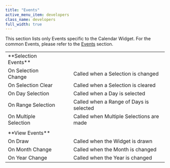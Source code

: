 ```yaml
---
title: "Events"
active_menu_item: developers
class_name: developers
full_width: true
---
```



This section lists only Events specific to the Calendar Widget. For the common Events, please refer to the [Events](/developers/user-guide/product-guide/widget-properties-events/events/) section.

<table>
<tr>
<td width="151">
**Selection Events**

</td>
<td width="23">
</td>
<td width="279">
</td>
</tr>
<tr>
<td width="151">
On Selection Change

</td>
<td width="23">
</td>
<td width="279">
Called when a Selection is changed

</td>
</tr>
<tr>
<td width="151">
On Selection Clear

</td>
<td width="23">
</td>
<td width="279">
Called when a Selection is cleared

</td>
</tr>
<tr>
<td width="151">
On Day Selection

</td>
<td width="23">
</td>
<td width="279">
Called when a Day is selected

</td>
</tr>
<tr>
<td width="151">
On Range Selection

</td>
<td width="23">
</td>
<td width="279">
Called when a Range of Days is selected

</td>
</tr>
<tr>
<td width="151">
On Multiple Selection

</td>
<td width="23">
</td>
<td width="279">
Called when Multiple Selections are made

</td>
</tr>
<tr>
<td width="151">
</td>
<td width="23">
</td>
<td width="279">
</td>
</tr>
<tr>
<td width="151">
**View Events**

</td>
<td width="23">
</td>
<td width="279">
</td>
</tr>
<tr>
<td width="151">
On Draw

</td>
<td width="23">
</td>
<td width="279">
Called when the Widget is drawn

</td>
</tr>
<tr>
<td width="151">
On Month Change

</td>
<td width="23">
</td>
<td width="279">
Called when the Month is changed

</td>
</tr>
<tr>
<td width="151">
On Year Change

</td>
<td width="23">
</td>
<td width="279">
Called when the Year is changed

</td>
</tr>
</table>
